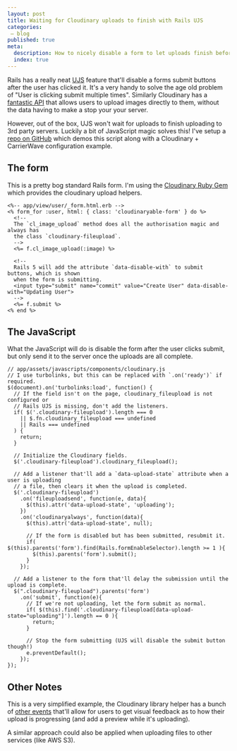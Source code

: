 ```yaml
---
layout: post
title: Waiting for Cloudinary uploads to finish with Rails UJS
categories:
 – blog
published: true
meta:
  description: How to nicely disable a form to let uploads finish before submitting to the server.
  index: true
---
```


Rails has a really neat [UJS](http://guides.rubyonrails.org/working_with_javascript_in_rails.html#unobtrusive-javascript) feature that'll disable a forms submit buttons after the user has clicked it. It's a very handy to solve the age old problem of "User is clicking submit multiple times". Similarly Cloudinary has a [fantastic API](https://cloudinary.com/documentation/jquery_image_and_video_upload) that allows users to upload images directly to them, without the data having to make a stop your your server.

However, out of the box, UJS won't wait for uploads to finish uploading to 3rd party servers. Luckily a bit of JavaScript magic solves this! I've setup a [repo on GitHub](https://github.com/MikeRogers0/CloudinaryHerokuDemo/) which demos this script along with a Cloudinary + CarrierWave configuration example.

## The form

This is a pretty bog standard Rails form. I'm using the [Cloudinary Ruby Gem](https://github.com/cloudinary/cloudinary_gem) which provides the cloudinary upload helpers.

    <%-- app/view/user/_form.html.erb -->
    <% form_for :user, html: { class: 'cloudinaryable-form' } do %>
      <!--
      The `cl_image_upload` method does all the authorisation magic and always has
      the class `cloudinary-fileupload`.
      -->
      <%= f.cl_image_upload(:image) %>

      <!--
      Rails 5 will add the attribute `data-disable-with` to submit buttons, which is shown
      when the form is submitting.
      <input type="submit" name="commit" value="Create User" data-disable-with="Updating User">
      -->
      <%= f.submit %>
    <% end %>

## The JavaScript

What the JavaScript will do is disable the form after the user clicks submit, but only send it to the server once the uploads are all complete.

    // app/assets/javascripts/components/cloudinary.js
    // I use turbolinks, but this can be replaced with `.on('ready')` if required.
    $(document).on('turbolinks:load', function() {
      // If the field isn't on the page, cloudinary_fileupload is not configured or
      // Rails UJS is missing, don't add the listeners. 
      if( $('.cloudinary-fileupload').length === 0 
        || $.fn.cloudinary_fileupload === undefined 
        || Rails === undefined
      ) {
        return;
      }

      // Initialize the Cloudinary fields.
      $('.cloudinary-fileupload').cloudinary_fileupload();

      // Add a listener that'll add a `data-upload-state` attribute when a user is uploading
      // a file, then clears it when the upload is completed.
      $('.cloudinary-fileupload')
        .on('fileuploadsend', function(e, data){
          $(this).attr('data-upload-state', 'uploading');
        })
        .on('cloudinaryalways', function(data){
          $(this).attr('data-upload-state', null);

          // If the form is disabled but has been submitted, resubmit it.
          if( $(this).parents('form').find(Rails.formEnableSelector).length >= 1 ){
            $(this).parents('form').submit();
          }
        });

      // Add a listener to the form that'll delay the submission until the upload is complete.
      $(".cloudinary-fileupload").parents('form')
        .on('submit', function(e){
          // If we're not uploading, let the form submit as normal.
          if( $(this).find('.cloudinary-fileupload[data-upload-state="uploading"]').length == 0 ){
            return;
          }

          // Stop the form submitting (UJS will disable the submit button though!)
          e.preventDefault();
        });
    });

## Other Notes

This is a very simplified example, the Cloudinary library helper has a bunch of [other events](https://cloudinary.com/documentation/jquery_image_and_video_upload#upload_events) that'll allow for users to get visual feedback as to how their upload is progressing (and add a preview while it's uploading).

A similar approach could also be applied when uploading files to other services (like AWS S3).
